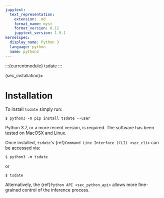 ```yaml
---
jupytext:
  text_representation:
    extension: .md
    format_name: myst
    format_version: 0.12
    jupytext_version: 1.9.1
kernelspec:
  display_name: Python 3
  language: python
  name: python3
---
```


:::{currentmodule} tsdate
:::

(sec_installation)=

# Installation

To install `tsdate` simply run:

    $ python3 -m pip install tsdate --user

Python 3.7, or a more recent version, is required. The software has been tested
on MacOSX and Linux.

Once installed, `tsdate`'s {ref}`Command Line Interface (CLI) <sec_cli>` can be accessed via:

    $ python3 -m tsdate

or

    $ tsdate

Alternatively, the {ref}`Python API <sec_python_api>` allows more fine-grained control
of the inference process.
